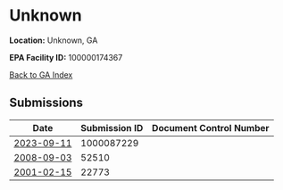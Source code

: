 # Unknown

**Location:** Unknown, GA

**EPA Facility ID:** 100000174367

[Back to GA Index](../../index.md)

## Submissions

| Date | Submission ID | Document Control Number |
|------|--------------|-------------------------|
| [2023-09-11](submissions/1000087229.md) | 1000087229 |  |
| [2008-09-03](submissions/52510.md) | 52510 |  |
| [2001-02-15](submissions/22773.md) | 22773 |  |
